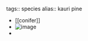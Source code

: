 tags:: species
alias:: kauri pine

- [[conifer]]
- ![image](https://ipfs.io/ipfs/QmeSKe6aSJ3oDbvPfhiMkmvNqLKqwmNAKDPgQZW3Y1NnnR)
-